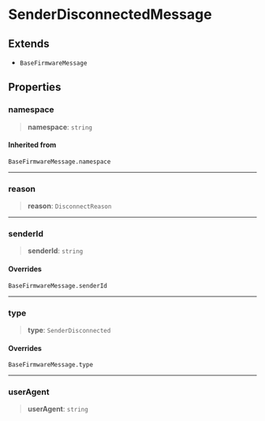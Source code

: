 # SenderDisconnectedMessage

## Extends

- `BaseFirmwareMessage`

## Properties

### namespace

> **namespace**: `string`

#### Inherited from

`BaseFirmwareMessage.namespace`

***

### reason

> **reason**: `DisconnectReason`

***

### senderId

> **senderId**: `string`

#### Overrides

`BaseFirmwareMessage.senderId`

***

### type

> **type**: `SenderDisconnected`

#### Overrides

`BaseFirmwareMessage.type`

***

### userAgent

> **userAgent**: `string`
